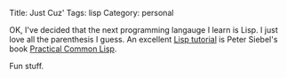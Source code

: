 Title: Just Cuz'
Tags: lisp
Category: personal

OK, I've decided that the next programming langauge I learn is Lisp. I
just love all the parenthesis I guess. An excellent [Lisp
tutorial](http://www.gigamonkeys.com/book/) is Peter Siebel's book
[Practical Common
Lisp](http://www.amazon.com/gp/redirect.html?ie=UTF8&location=http%3A%2F%2Fwww.amazon.com%2FPractical-Common-Lisp-Peter-Seibel%2Fdp%2F1590592395%3Fie%3DUTF8%26s%3Dbooks%26qid%3D1190332229%26sr%3D8-1&tag=slackorama-20&linkCode=ur2&camp=1789&creative=9325).

Fun stuff.
